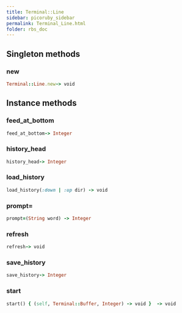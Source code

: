 ```yaml
---
title: Terminal::Line
sidebar: picoruby_sidebar
permalink: Terminal_Line.html
folder: rbs_doc
---
```

## Singleton methods
### new

```ruby
Terminal::Line.new-> void
```
## Instance methods
### feed_at_bottom

```ruby
feed_at_bottom-> Integer
```
### history_head

```ruby
history_head-> Integer
```
### load_history

```ruby
load_history(:down | :up dir) -> void
```
### prompt=

```ruby
prompt=(String word) -> Integer
```
### refresh

```ruby
refresh-> void
```
### save_history

```ruby
save_history-> Integer
```
### start

```ruby
start() { (self, Terminal::Buffer, Integer) -> void }  -> void
```
